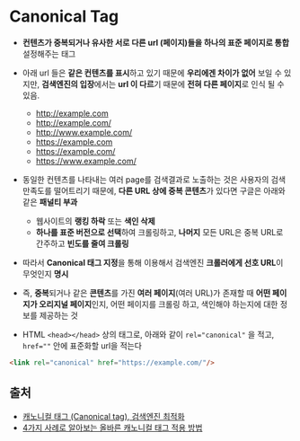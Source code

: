 # Canonical Tag

- **컨텐츠가 중복되거나 유사한 서로 다른 url (페이지)들을 하나의 표준 페이지로 통합** 설정해주는 태그

- 아래 url 들은 **같은 컨텐츠를 표시**하고 있기 때문에 **우리에겐 차이가 없어** 보일 수 있지만, **검색엔진의 입장**에서는 **url 이 다르**기 때문에 **전혀 다른 페이지**로 인식 될 수 있음.

  - http://example.com
  - http://example.com/
  - http://www.example.com/
  - https://example.com
  - https://example.com/
  - https://www.example.com/

- 동일한 컨텐츠를 나타내는 여러 page를 검색결과로 노출하는 것은 사용자의 검색 만족도를 떨어트리기 때문에, **다른 URL 상에 중복 콘텐츠**가 있다면 구글은 아래와 같은 **패널티 부과**

  - 웹사이트의 **랭킹 하락** 또는 **색인 삭제**
  - **하나를 표준 버전으로 선택**하여 크롤링하고, **나머지** 모든 URL은 중복 URL로 간주하고 **빈도를 줄여 크롤링** 

- 따라서 **Canonical 태그 지정**을 통해 이용해서 검색엔진 **크롤러에게 선호 URL**이 무엇인지 **명시**

- 즉, **중복**되거나 같은 **콘텐츠**를 가진 **여러 페이지**(여러 URL)가 존재할 때 **어떤 페이지가 오리지널 페이지**인지, 어떤 페이지를 크롤링 하고, 색인해야 하는지에 대한 정보를 제공하는 것

-  HTML `<head></head>` 상의 태그로, 아래와 같이 `rel="canonical"` 을 적고, `href=""` 안에 표준화할 url을 적는다

  ```html
  <link rel="canonical" href="https://example.com/"/>
  ```

## 출처

- [캐노니컬 태그 (Canonical tag), 검색엔진 최적화](https://myseolabo.com/seo/canonical-tag/)
- [4가지 사례로 알아보는 올바른 캐노니컬 태그 적용 방법](https://www.twinword.co.kr/blog/how-to-apply-canonical-tag-properly/)

